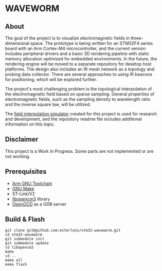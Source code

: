 # **WAVEWORM**

## About
The goal of the project is to visualize electromagnetic fields in three-dimensional space. The prototype is being written for an STM32F4 series board with an Arm Cortex-M4 microcontroller, and the current version includes peripheral drivers and a basic 3D rendering pipeline with static memory allocation optimized for embedded environments. In the future, the rendering engine will be moved to a separate repository for desktop host platforms. The design also includes an IR mesh network as a topology and probing data collector. There are several approaches to using IR beacons for positioning, which will be explored further.

The project's most challenging problem is the topological interpolation of the electromagnetic field based on sparse sampling. General properties of electromagnetic fields, such as the sampling density to wavelength ratio and the inverse square law, will be utilized.

The [field interpolation simulator](https://github.com/esterlein/waveworm-caster) created for this project is used for research and development, and the repository readme file includes additional information on this topic.

## Disclaimer
This project is a Work In Progress. Some parts are not implemented or are not working.

## Prerequisites
* [Arm GNU Toolchain](https://developer.arm.com/Tools%20and%20Software/GNU%20Toolchain)
* [GNU Make](https://www.gnu.org/software/make/)
* ST-Link/V2
* [libopencm3](https://github.com/libopencm3/libopencm3) library
* [OpenOCD](https://openocd.org/) as a GDB server

## Build & Flash
```
git clone git@github.com:esterlein/stm32-waveworm.git
cd stm32-waveworm
git submodule init
git submodule update
cd libopencm3
make
cd ..
make all
make flash
```
